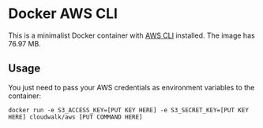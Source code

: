 # Docker AWS CLI

This is a minimalist Docker container with [AWS CLI](http://aws.amazon.com/cli/)
installed. The image has 76.97 MB.

## Usage

You just need to pass your AWS credentials as environment variables to the container:

```
docker run -e S3_ACCESS_KEY=[PUT KEY HERE] -e S3_SECRET_KEY=[PUT KEY HERE] cloudwalk/aws [PUT COMMAND HERE]
```
